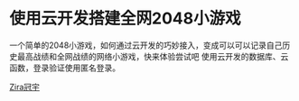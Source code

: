 # 使用云开发搭建全网2048小游戏

一个简单的2048小游戏，如何通过云开发的巧妙接入，变成可以可以记录自己历史最高战绩和全网战绩的网络小游戏，快来体验尝试吧
使用云开发的数据库、云函数，登录验证使用匿名登录。

[Zira冠宇](https://github.com/wasfzxt)
